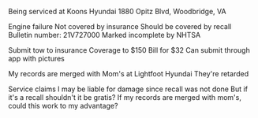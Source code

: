 Being serviced at
	Koons Hyundai
	1880 Opitz Blvd, Woodbridge, VA

Engine failure
	Not covered by insurance
	Should be covered by recall
		Bulletin number: 21V727000
		 Marked incomplete by NHTSA

Submit tow to insurance
	Coverage to $150
	Bill for $32
	Can submit through app with pictures 

My records are merged with Mom's at Lightfoot Hyundai
	They're retarded

Service claims I may be liable for damage since recall was not done
	But if it's a recall shouldn't it be gratis?
	If my records are merged with mom's, could this work to my advantage?